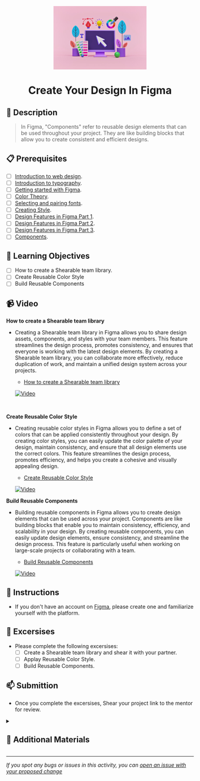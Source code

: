 <div align="center">
    <img src="../images/create-design.jpg" alt="Logo" height="170" align="center">
    <h1 align="center">Create Your Design In Figma</h1>
</div>

## 📝 Description
> In Figma, "Components" refer to reusable design elements that can be used throughout your project. They are like building blocks that allow you to create consistent and efficient designs.


## 📋 Prerequisites
- [ ] [Introduction to web design](./01_web-design-concepts.md).
- [ ] [Introduction to typography](./02_typography.md).
- [ ] [Getting started with Figma](./03_getting_started_with_Figma.md).
- [ ] [Color Theory](./04_color_theory.md).
- [ ] [Selecting and pairing fonts](./05_fonts_and_colors.md).
- [ ] [Creating Style](./06_Figma_styling.md).
- [ ] [Design Features in Figma Part 1](./08_design_features_in_figma_part_1.md).
- [ ] [Design Features in Figma Part 2](./09_design_features_in_figma_part_2.md).
- [ ] [Design Features in Figma Part 3](./10_design_features_in_figma_part_3.md).
- [ ] [Components](./12_Create_Your_Design_In_Figma_part_1.md).

## 🎯 Learning Objectives
- [ ] How to create a Shearable team library.
- [ ] Create Reusable Color Style 
- [ ] Build Reusable Components

## 📹 Video
**How to create a Shearable team library**
- Creating a Shearable team library in Figma allows you to share design assets, components, and styles with your team members. This feature streamlines the design process, promotes consistency, and ensures that everyone is working with the latest design elements. By creating a Shearable team library, you can collaborate more effectively, reduce duplication of work, and maintain a unified design system across your projects.

    - <a href="https://www.youtube.com/watch?v=79T8Q6OBmRk&list=PLXDU_eVOJTx5LSjOmeBYMuvaa4UayfMe4&index=4" target="_blank">How to create a Shearable team library</a>

    [![Video](https://img.youtube.com/vi/79T8Q6OBmRk/0.jpg)](https://www.youtube.com/watch?v=79T8Q6OBmRk&list=PLXDU_eVOJTx5LSjOmeBYMuvaa4UayfMe4&index=4)

    <br>

**Create Reusable Color Style**
- Creating reusable color styles in Figma allows you to define a set of colors that can be applied consistently throughout your design. By creating color styles, you can easily update the color palette of your design, maintain consistency, and ensure that all design elements use the correct colors. This feature streamlines the design process, promotes efficiency, and helps you create a cohesive and visually appealing design.

    - <a href="https://www.youtube.com/watch?v=d01Ql9ZtVnk&list=PLXDU_eVOJTx5LSjOmeBYMuvaa4UayfMe4&index=7" target="_blank">Create Reusable Color Style</a>

    [![Video](https://img.youtube.com/vi/d01Ql9ZtVnk/0.jpg)](https://www.youtube.com/watch?v=d01Ql9ZtVnk&list=PLXDU_eVOJTx5LSjOmeBYMuvaa4UayfMe4&index=7)
    <br>

**Build Reusable Components**
- Building reusable components in Figma allows you to create design elements that can be used across your project. Components are like building blocks that enable you to maintain consistency, efficiency, and scalability in your design. By creating reusable components, you can easily update design elements, ensure consistency, and streamline the design process. This feature is particularly useful when working on large-scale projects or collaborating with a team.

    - <a href="https://www.youtube.com/watch?v=k8y9SRPB78Q&list=PLXDU_eVOJTx5LSjOmeBYMuvaa4UayfMe4&index=8" target="_blank">Build Reusable Components</a>

    [![Video](https://img.youtube.com/vi/k8y9SRPB78Q/0.jpg)](https://www.youtube.com/watch?v=k8y9SRPB78Q&list=PLXDU_eVOJTx5LSjOmeBYMuvaa4UayfMe4&index=8)

## 🔧 Instructions
- If you don't have an account on [Figma](https://www.figma.com), please create one and familiarize yourself with the platform.
## 🚀 Excersises
- Please complete the following excersises:
    - [ ] Create a Shearable team library and shear it with your partner.
    - [ ] Applay Reusable Color Style.
    - [ ] Build Reusable Components.

## 📫 Submittion
- Once you complete the excersises, Shear your project link to the mentor for review.

<details>
    <summary>
        <h2>📌 Additional Materials</h2>
    </summary>
    <hr style="height:1px;border-width:0;color:gray;background-color:dark">
    <i>
        These are all optional, but if you're interested in exploring this topic further, here are some resources to help you.
    </i>

<br>
    <ul>
        <li><a href="https://www.w3schools.com/css/css_boxmodel.asp" target="_blank">CSS Box Model</a></li>
        <li><a href="https://www.youtube.com/watch?v=rIO5326FgPE"
        target="_blank">CSS Box Model</a></li>
        <li><a href="https://www.youtube.com/watch?v=9DCpQG1KVGk" target="_blank">How to use freecodecamp</a></li>
    </ul>
</details>

------

_If you spot any bugs or issues in this activity, you can [open an issue with your proposed change](https://github.com/Kick-StartDev/web-development-basic-curriculum/issues/new)_